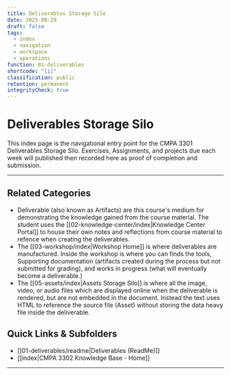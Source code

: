 ```yaml
---
title: Deliverables Storage Silo
date: 2025-08-29
draft: false
tags:
  - index
  - navigation
  - workspace
  - operations
function: 01-deliverables
shortcode: "[i]"
classification: public
retention: permanent
integrityCheck: true
---
```

# Deliverables Storage Silo

This index page is the navigational entry point for the CMPA 3301 Deliverables Storage Silo.  Exercises, Assignments, and projects due each week will published then recorded here as proof of completion and submission.

---
## Related Categories
- Deliverable (also known as Artifacts) are this course's medium for demonstrating the knowledge gained from the course material. The student uses the  [[02-knowledge-center/index|Knowledge Center Portal]] to house their own notes and reflections from course material to refence when creating the deliverables.
- The [[03-workshop/index|Workshop Home]] is where deliverables are manufactured. Inside the workshop is where you can finds the tools, Supporting documentation (artifacts created during the process but not submitted for grading), and works in progress (what will eventually become a deliverable.)
- The [[05-assets/index|Assets Storage Silo]] is where all the image, video, or audio files which are displayed online when the deliverable is rendered, but are not embedded in the document.  Instead the text uses HTML to reference the source file (Asset) without storing the data heavy file inside the deliverable.
## Quick Links & Subfolders  
- [[01-deliverables/readme|Deliverables (ReadMe)]]
- [[index|CMPA 3302 Knowledge Base - Home]]

---

